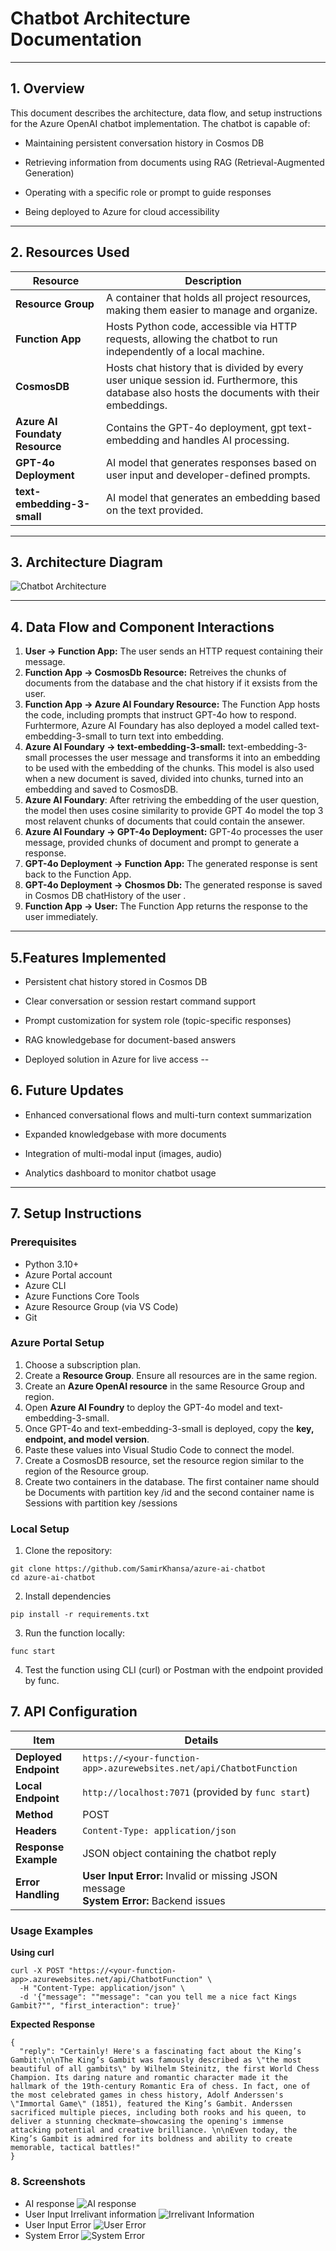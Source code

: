 # Chatbot Architecture Documentation

---

## 1. Overview
This document describes the architecture, data flow, and setup instructions for the Azure OpenAI chatbot implementation. The chatbot is capable of:

- Maintaining persistent conversation history in Cosmos DB

- Retrieving information from documents using RAG (Retrieval-Augmented Generation)

- Operating with a specific role or prompt to guide responses

- Being deployed to Azure for cloud accessibility

---

## 2. Resources Used
| Resource | Description |
|----------|-------------|
| **Resource Group** | A container that holds all project resources, making them easier to manage and organize. |
| **Function App** | Hosts Python code, accessible via HTTP requests, allowing the chatbot to run independently of a local machine. |
| **CosmosDB** | Hosts chat history that is divided by every user unique session id. Furthermore, this database also hosts the documents with their embeddings.   |
| **Azure AI Foundaty Resource** | Contains the GPT-4o deployment, gpt text-embedding and handles AI processing. |
| **GPT-4o Deployment** | AI model that generates responses based on user input and developer-defined prompts. |
| **text-embedding-3-small** | AI model that generates an embedding  based on the text provided. |


---

## 3. Architecture Diagram
![Chatbot Architecture](/Assets/V1.1.png)

---

## 4. Data Flow and Component Interactions
1. **User → Function App:** The user sends an HTTP request containing their message. 
2. **Function App -> CosmosDb Resource:**  Retreives the chunks of documents from the database and the chat history if it exsists from the user.
3. **Function App → Azure AI Foundary Resource:** The Function App hosts the code, including prompts that instruct GPT-4o how to respond. Furhtermore, Azure AI Foundary has also deployed a model called text-embedding-3-small to turn text into embedding.  
4. **Azure AI Foundary → text-embedding-3-small:** text-embedding-3-small processes the user message and transforms it into an embedding to be used with the embedding of the chunks. This model is also used when a new document is saved, divided into chunks, turned into an embedding and saved to CosmosDB.  
5. **Azure AI Foundary**: After retriving the embedding of the user question, the model then uses cosine similarity to provide GPT 4o model the top 3 most relavent chunks of documents that could contain the ansewer.
6. **Azure AI Foundary → GPT-4o Deployment:** GPT-4o processes the user message, provided chunks of document and prompt to generate a response.  
7. **GPT-4o Deployment → Function App:** The generated response is sent back to the Function App.
8. **GPT-4o Deployment → Chosmos Db:** The generated response is saved in Cosmos DB chatHistory of the user .  
9. **Function App → User:** The Function App returns the response to the user immediately.

---
## 5.Features Implemented
- Persistent chat history stored in Cosmos DB

- Clear conversation or session restart command support

- Prompt customization for system role (topic-specific responses)

- RAG knowledgebase for document-based answers

- Deployed solution in Azure for live access
--

## 6. Future Updates
- Enhanced conversational flows and multi-turn context summarization

- Expanded knowledgebase with more documents

- Integration of multi-modal input (images, audio)

- Analytics dashboard to monitor chatbot usage

---

## 7. Setup Instructions

### Prerequisites
- Python 3.10+  
- Azure Portal account  
- Azure CLI  
- Azure Functions Core Tools  
- Azure Resource Group (via VS Code)  
- Git  

### Azure Portal Setup
1. Choose a subscription plan.  
2. Create a **Resource Group**. Ensure all resources are in the same region.  
3. Create an **Azure OpenAI resource** in the same Resource Group and region.  
4. Open **Azure AI Foundry** to deploy the GPT-4o model and text-embedding-3-small.  
6. Once GPT-4o and text-embedding-3-small is deployed, copy the **key, endpoint, and model version**.  
7. Paste these values into Visual Studio Code to connect the model.
8. Create a CosmosDB resource, set the resource region similar to the region of the Resource group.
9. Create two containers in the database. The first container name should be Documents with partition key /id and the second container name is Sessions with partition key /sessions

### Local Setup
1. Clone the repository:
```
git clone https://github.com/SamirKhansa/azure-ai-chatbot
cd azure-ai-chatbot

```
2. Install dependencies
```
pip install -r requirements.txt
```
3. Run the function locally:
```
func start
```
4. Test the function using CLI (curl) or Postman with the endpoint provided by func.

## 7. API Configuration

| Item | Details |
|------|---------|
| **Deployed Endpoint** | `https://<your-function-app>.azurewebsites.net/api/ChatbotFunction` |
| **Local Endpoint** | `http://localhost:7071` (provided by `func start`) |
| **Method** | POST |
| **Headers** | `Content-Type: application/json` |
| **Response Example** | JSON object containing the chatbot reply |
| **Error Handling** | **User Input Error:** Invalid or missing JSON message <br> **System Error:** Backend issues |

### Usage Examples

**Using curl**
```
curl -X POST "https://<your-function-app>.azurewebsites.net/api/ChatbotFunction" \
  -H "Content-Type: application/json" \
  -d '{"message": ""message": "can you tell me a nice fact Kings Gambit?"", "first_interaction": true}'
```
**Expected Response**
```
{
  "reply": "Certainly! Here's a fascinating fact about the King’s Gambit:\n\nThe King’s Gambit was famously described as \"the most beautiful of all gambits\" by Wilhelm Steinitz, the first World Chess Champion. Its daring nature and romantic character made it the hallmark of the 19th-century Romantic Era of chess. In fact, one of the most celebrated games in chess history, Adolf Anderssen's \"Immortal Game\" (1851), featured the King’s Gambit. Anderssen sacrificed multiple pieces, including both rooks and his queen, to deliver a stunning checkmate—showcasing the opening's immense attacking potential and creative brilliance. \n\nEven today, the King’s Gambit is admired for its boldness and ability to create memorable, tactical battles!"
}
```
### 8. Screenshots
- AI response
![AI response](/Assets/Kings%20Gambit%20fact.JPG)
- User Input Irrelivant information
![Irrelivant Information](/Assets/Speciality.JPG)
- User Input Error
![User Error](/Assets/UserError.JPG)
- System Error
![System Error](/Assets/SystemError.JPG)

